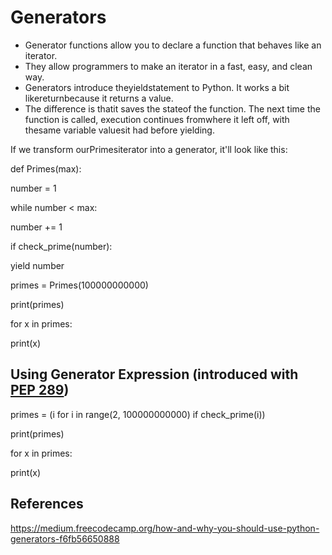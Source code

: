 # Generators

- Generator functions allow you to declare a function that behaves like an iterator.
- They allow programmers to make an iterator in a fast, easy, and clean way.
- Generators introduce theyieldstatement to Python. It works a bit likereturnbecause it returns a value.
- The difference is thatit saves the stateof the function. The next time the function is called, execution continues fromwhere it left off, with thesame variable valuesit had before yielding.

If we transform ourPrimesiterator into a generator, it'll look like this:

def Primes(max):

number = 1

while number < max:

number += 1

if check_prime(number):

yield number

primes = Primes(100000000000)

print(primes)

for x in primes:

print(x)

## Using Generator Expression (introduced with [PEP 289](https://www.python.org/dev/peps/pep-0289/))

primes = (i for i in range(2, 100000000000) if check_prime(i))

print(primes)

for x in primes:

print(x)

## References

<https://medium.freecodecamp.org/how-and-why-you-should-use-python-generators-f6fb56650888>
